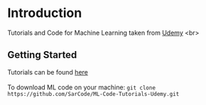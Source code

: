 # Introduction

Tutorials and Code for Machine Learning taken from [Udemy]([https://www.udemy.com/join/login-popup/?next=/machinelearning/learn/#content](https://www.udemy.com/join/login-popup/?next=/machinelearning/learn/#content))
<br>
## Getting Started

Tutorials can be found [here]()
<br>
<br>
To download ML code on your machine:
`git clone https://github.com/SarCode/ML-Code-Tutorials-Udemy.git`
